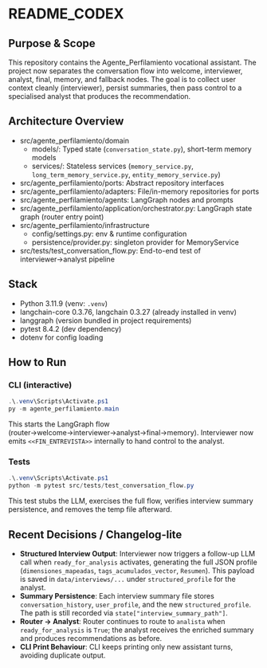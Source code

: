 # README_CODEX

## Purpose & Scope
This repository contains the Agente_Perfilamiento vocational assistant. The project now separates the conversation flow into welcome, interviewer, analyst, final, memory, and fallback nodes. The goal is to collect user context cleanly (interviewer), persist summaries, then pass control to a specialised analyst that produces the recommendation.

## Architecture Overview
- src/agente_perfilamiento/domain
  - models/: Typed state (`conversation_state.py`), short-term memory models
  - services/: Stateless services (`memory_service.py`, `long_term_memory_service.py`, `entity_memory_service.py`)
- src/agente_perfilamiento/ports: Abstract repository interfaces
- src/agente_perfilamiento/adapters: File/in-memory repositories for ports
- src/agente_perfilamiento/agents: LangGraph nodes and prompts
- src/agente_perfilamiento/application/orchestrator.py: LangGraph state graph (router entry point)
- src/agente_perfilamiento/infrastructure
  - config/settings.py: env & runtime configuration
  - persistence/provider.py: singleton provider for MemoryService
- src/tests/test_conversation_flow.py: End-to-end test of interviewer→analyst pipeline

## Stack
- Python 3.11.9 (venv: `.venv`)
- langchain-core 0.3.76, langchain 0.3.27 (already installed in venv)
- langgraph (version bundled in project requirements)
- pytest 8.4.2 (dev dependency)
- dotenv for config loading

## How to Run
### CLI (interactive)
```powershell
.\.venv\Scripts\Activate.ps1
py -m agente_perfilamiento.main
```
This starts the LangGraph flow (router→welcome→interviewer→analyst→final→memory). Interviewer now emits `<<FIN_ENTREVISTA>>` internally to hand control to the analyst.

### Tests
```powershell
.\.venv\Scripts\Activate.ps1
python -m pytest src/tests/test_conversation_flow.py
```
This test stubs the LLM, exercises the full flow, verifies interview summary persistence, and removes the temp file afterward.

## Recent Decisions / Changelog-lite
- **Structured Interview Output**: Interviewer now triggers a follow-up LLM call when `ready_for_analysis` activates, generating the full JSON profile (`dimensiones_mapeadas`, `tags_acumulados_vector`, `Resumen`). This payload is saved in `data/interviews/...` under `structured_profile` for the analyst.
- **Summary Persistence**: Each interview summary file stores `conversation_history`, `user_profile`, and the new `structured_profile`. The path is still recorded via `state["interview_summary_path"]`.
- **Router -> Analyst**: Router continues to route to `analista` when `ready_for_analysis` is `True`; the analyst receives the enriched summary and produces recommendations as before.
- **CLI Print Behaviour**: CLI keeps printing only new assistant turns, avoiding duplicate output.
